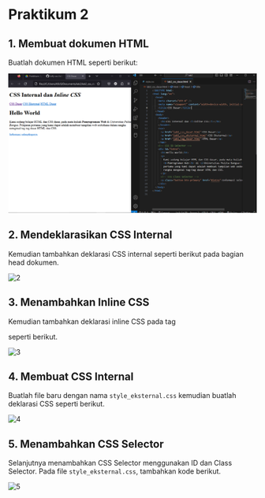 # Praktikum 2

## 1. Membuat dokumen HTML
Buatlah dokumen HTML seperti berikut:

![1](/lab2/foto/1.png)

## 2. Mendeklarasikan CSS Internal
Kemudian tambahkan deklarasi CSS internal seperti berikut pada bagian head dokumen.

![2](foto/2.png)

## 3. Menambahkan Inline CSS
Kemudian tambahkan deklarasi inline CSS pada tag <p> seperti berikut.

![3](foto/3.png)

## 4. Membuat CSS Internal
Buatlah file baru dengan nama `style_eksternal.css` kemudian buatlah deklarasi CSS seperti berikut.

![4](foto/4.png)

## 5. Menambahkan CSS Selector
Selanjutnya menambahkan CSS Selector menggunakan ID dan Class Selector. Pada file
`style_eksternal.css`, tambahkan kode berikut.

![5](foto/5.png)

